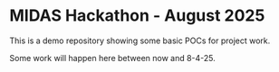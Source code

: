 # MIDAS Hackathon - August 2025
This is a demo repository showing some basic POCs for project work.

Some work will happen here between now and 8-4-25.
